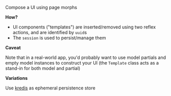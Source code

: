 Compose a UI using page morphs

**How?**
- UI components ("templates") are inserted/removed using two reflex actions, and are identified by `uuid`s
- The `session` is used to persist/manage them

**Caveat**

Note that in a real-world app, you'd probably want to use model partials and empty model instances to construct your UI (the `Template` class acts as a stand-in for both model and partial)

**Variations**

Use [kredis](https://github.com/rails/kredis) as ephemeral persistence store

